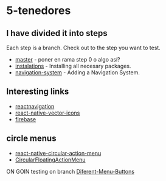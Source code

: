 # 5-tenedores
## I have divided it into steps
Each step is a branch. Check out to the step you want to test.

* [master](https://github.com/derobpe/5-tenedores/commits/master) - poner en rama step 0 o algo así?
* [instalations](https://github.com/derobpe/5-tenedores/commits/instalations) - Installing all necesary packages.
* [navigation-system](https://github.com/derobpe/5-tenedores/commits/navigation-system) - Adding a Navigation System.


## Interesting links
* [reactnavigation](https://reactnavigation.org/)
* [react-native-vector-icons](https://oblador.github.io/react-native-vector-icons/)
* [firebase](https://firebase.google.com)


## circle menus
* [react-native-circular-action-menu](https://github.com/LeafyCode/react-native-circular-action-menu)
* [CircularFloatingActionMenu](https://github.com/oguzbilgener/CircularFloatingActionMenu)

ON GOIN testing on branch [Diferent-Menu-Buttons](https://github.com/derobpe/5-tenedores/commits/Diferent-Menu-Buttons)
